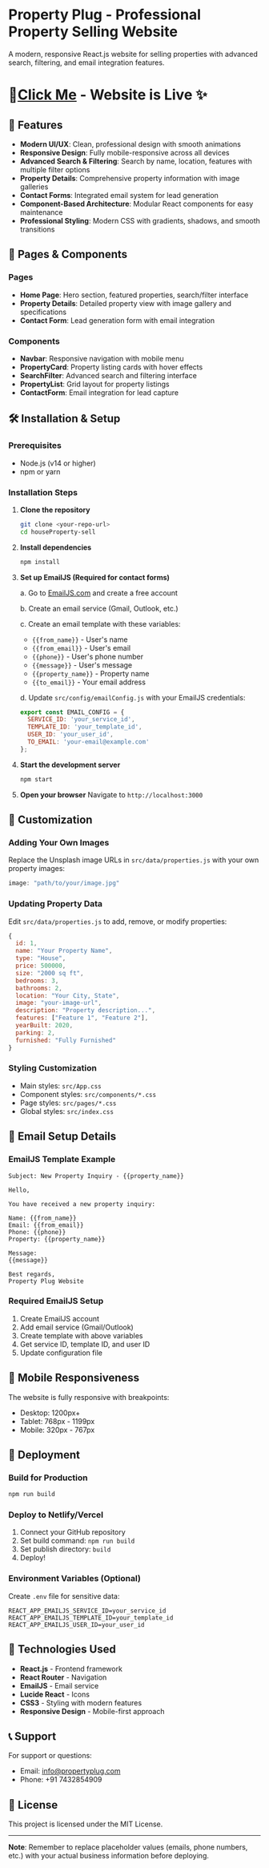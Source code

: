 # Property Plug - Professional Property Selling Website

A modern, responsive React.js website for selling properties with advanced search, filtering, and email integration features.

# 👋[Click Me](https://sbpropertyplug.vercel.app) - Website is Live ✨

## 🚀 Features

- **Modern UI/UX**: Clean, professional design with smooth animations
- **Responsive Design**: Fully mobile-responsive across all devices
- **Advanced Search & Filtering**: Search by name, location, features with multiple filter options
- **Property Details**: Comprehensive property information with image galleries
- **Contact Forms**: Integrated email system for lead generation
- **Component-Based Architecture**: Modular React components for easy maintenance
- **Professional Styling**: Modern CSS with gradients, shadows, and smooth transitions

## 📱 Pages & Components

### Pages
- **Home Page**: Hero section, featured properties, search/filter interface
- **Property Details**: Detailed property view with image gallery and specifications
- **Contact Form**: Lead generation form with email integration

### Components
- **Navbar**: Responsive navigation with mobile menu
- **PropertyCard**: Property listing cards with hover effects
- **SearchFilter**: Advanced search and filtering interface
- **PropertyList**: Grid layout for property listings
- **ContactForm**: Email integration for lead capture

## 🛠️ Installation & Setup

### Prerequisites
- Node.js (v14 or higher)
- npm or yarn

### Installation Steps

1. **Clone the repository**
   ```bash
   git clone <your-repo-url>
   cd houseProperty-sell
   ```

2. **Install dependencies**
   ```bash
   npm install
   ```

3. **Set up EmailJS (Required for contact forms)**
   
   a. Go to [EmailJS.com](https://www.emailjs.com/) and create a free account
   
   b. Create an email service (Gmail, Outlook, etc.)
   
   c. Create an email template with these variables:
      - `{{from_name}}` - User's name
      - `{{from_email}}` - User's email
      - `{{phone}}` - User's phone number
      - `{{message}}` - User's message
      - `{{property_name}}` - Property name
      - `{{to_email}}` - Your email address
   
   d. Update `src/config/emailConfig.js` with your EmailJS credentials:
   ```javascript
   export const EMAIL_CONFIG = {
     SERVICE_ID: 'your_service_id',
     TEMPLATE_ID: 'your_template_id',
     USER_ID: 'your_user_id',
     TO_EMAIL: 'your-email@example.com'
   };
   ```

4. **Start the development server**
   ```bash
   npm start
   ```

5. **Open your browser**
   Navigate to `http://localhost:3000`

## 🎨 Customization

### Adding Your Own Images
Replace the Unsplash image URLs in `src/data/properties.js` with your own property images:

```javascript
image: "path/to/your/image.jpg"
```

### Updating Property Data
Edit `src/data/properties.js` to add, remove, or modify properties:

```javascript
{
  id: 1,
  name: "Your Property Name",
  type: "House",
  price: 500000,
  size: "2000 sq ft",
  bedrooms: 3,
  bathrooms: 2,
  location: "Your City, State",
  image: "your-image-url",
  description: "Property description...",
  features: ["Feature 1", "Feature 2"],
  yearBuilt: 2020,
  parking: 2,
  furnished: "Fully Furnished"
}
```

### Styling Customization
- Main styles: `src/App.css`
- Component styles: `src/components/*.css`
- Page styles: `src/pages/*.css`
- Global styles: `src/index.css`

## 📧 Email Setup Details

### EmailJS Template Example
```
Subject: New Property Inquiry - {{property_name}}

Hello,

You have received a new property inquiry:

Name: {{from_name}}
Email: {{from_email}}
Phone: {{phone}}
Property: {{property_name}}

Message:
{{message}}

Best regards,
Property Plug Website
```

### Required EmailJS Setup
1. Create EmailJS account
2. Add email service (Gmail/Outlook)
3. Create template with above variables
4. Get service ID, template ID, and user ID
5. Update configuration file

## 📱 Mobile Responsiveness

The website is fully responsive with breakpoints:
- Desktop: 1200px+
- Tablet: 768px - 1199px
- Mobile: 320px - 767px

## 🚀 Deployment

### Build for Production
```bash
npm run build
```

### Deploy to Netlify/Vercel
1. Connect your GitHub repository
2. Set build command: `npm run build`
3. Set publish directory: `build`
4. Deploy!

### Environment Variables (Optional)
Create `.env` file for sensitive data:
```
REACT_APP_EMAILJS_SERVICE_ID=your_service_id
REACT_APP_EMAILJS_TEMPLATE_ID=your_template_id
REACT_APP_EMAILJS_USER_ID=your_user_id
```

## 🔧 Technologies Used

- **React.js** - Frontend framework
- **React Router** - Navigation
- **EmailJS** - Email service
- **Lucide React** - Icons
- **CSS3** - Styling with modern features
- **Responsive Design** - Mobile-first approach

## 📞 Support

For support or questions:
- Email: info@propertyplug.com
- Phone: +91 7432854909

## 📄 License

This project is licensed under the MIT License.

---

**Note**: Remember to replace placeholder values (emails, phone numbers, etc.) with your actual business information before deploying.
